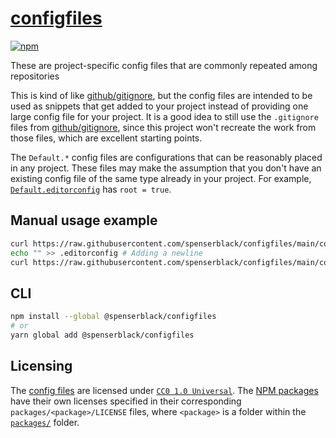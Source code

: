 # [configfiles]

[![npm](https://img.shields.io/npm/v/@spenserblack/configfiles)](https://www.npmjs.com/package/@spenserblack/configfiles)

These are project-specific config files that are commonly repeated among repositories

This is kind of like [github/gitignore][github-gitignore], but the
config files are intended to be used as snippets that get added to your project
instead of providing one large config file for your project. It is a good idea to
still use the `.gitignore` files from [github/gitignore][github-gitignore], since
this project won't recreate the work from those files, which are excellent starting
points.

The `Default.*` config files are configurations that can be reasonably placed in
any project. These files may make the assumption that you don't have an existing
config file of the same type already in your project. For example,
[`Default.editorconfig`](/configfiles/editorconfig/Default.editorconfig) has
`root = true`.

## Manual usage example

```bash
curl https://raw.githubusercontent.com/spenserblack/configfiles/main/configfiles/editorconfig/Default.editorconfig > .editorconfig
echo "" >> .editorconfig # Adding a newline
curl https://raw.githubusercontent.com/spenserblack/configfiles/main/configfiles/editorconfig/Python.editorconfig >> .editorconfig
```

## CLI

```bash
npm install --global @spenserblack/configfiles
# or
yarn global add @spenserblack/configfiles
```

## Licensing

The [config files][configfiles] are licensed under
[`CC0 1.0 Universal`][cc0-license]. The [NPM packages][npm-packages] have their
own licenses specified in their corresponding `packages/<package>/LICENSE` files,
where `<package>` is a folder within the [`packages/`][npm-packages] folder.

[cc0-license]: /LICENSE
[configfiles]: /configfiles
[github-gitignore]: https://github.com/github/gitignore
[npm-packages]: /packages
